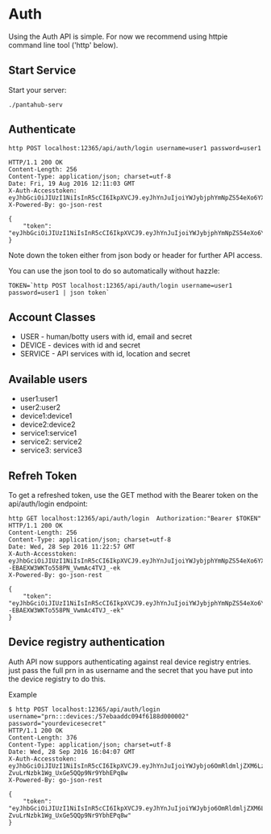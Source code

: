 
# Auth

Using the Auth API is simple. For now we recommend using httpie command line tool
('http' below).

## Start Service

Start your server:
```
./pantahub-serv
```

## Authenticate

```
http POST localhost:12365/api/auth/login username=user1 password=user1

HTTP/1.1 200 OK
Content-Length: 256
Content-Type: application/json; charset=utf-8
Date: Fri, 19 Aug 2016 12:11:03 GMT
X-Auth-Accesstoken: eyJhbGciOiJIUzI1NiIsInR5cCI6IkpXVCJ9.eyJhYnJuIjoiYWJybjphYmNpZS54eXo6YXV0aDovdXNlcjEiLCJleHAiOjE0NzE2MTIyNjMsImlkIjoidXNlcjEiLCJvcmlnX2lhdCI6MTQ3MTYwODY2Mywicm9sZXMiOiJ1c2VyIiwidHlwZSI6IlVTRVIifQ.Fdwmbphn_OA7nBe9jWvWbfCbuiKcBtD0rQqEoZFBIRk
X-Powered-By: go-json-rest

{
    "token": "eyJhbGciOiJIUzI1NiIsInR5cCI6IkpXVCJ9.eyJhYnJuIjoiYWJybjphYmNpZS54eXo6YXV0aDovdXNlcjEiLCJleHAiOjE0NzE2MTIyNjMsImlkIjoidXNlcjEiLCJvcmlnX2lhdCI6MTQ3MTYwODY2Mywicm9sZXMiOiJ1c2VyIiwidHlwZSI6IlVTRVIifQ.Fdwmbphn_OA7nBe9jWvWbfCbuiKcBtD0rQqEoZFBIRk"
}
```

Note down the token either from json body or header for further API access.

You can use the json tool to do so automatically without hazzle:

```
TOKEN=`http POST localhost:12365/api/auth/login username=user1 password=user1 | json token`
```

## Account Classes

 * USER - human/botty users with id, email and secret
 * DEVICE - devices with id and secret
 * SERVICE - API services with id, location and secret

## Available users
 * user1:user1
 * user2:user2
 * device1:device1
 * device2:device2
 * service1:service1
 * service2: service2
 * service3: service3


## Refreh Token

To get a refreshed token, use the GET method with the Bearer token on the api/auth/login endpoint:

```
http GET localhost:12365/api/auth/login  Authorization:"Bearer $TOKEN"    
HTTP/1.1 200 OK
Content-Length: 256
Content-Type: application/json; charset=utf-8
Date: Wed, 28 Sep 2016 11:22:57 GMT
X-Auth-Accesstoken: eyJhbGciOiJIUzI1NiIsInR5cCI6IkpXVCJ9.eyJhYnJuIjoiYWJybjphYmNpZS54eXo6YXV0aDovdXNlcjEiLCJleHAiOjE0NzUwNjUzNzcsImlkIjoidXNlcjEiLCJvcmlnX2lhdCI6MTQ3NTA2MTI5Mywicm9sZXMiOiJ1c2VyIiwidHlwZSI6IlVTRVIifQ.R2Em_nvxzYq--EBAEXW3WKTo558PN_VwmAc4TVJ_-ek
X-Powered-By: go-json-rest

{
    "token": "eyJhbGciOiJIUzI1NiIsInR5cCI6IkpXVCJ9.eyJhYnJuIjoiYWJybjphYmNpZS54eXo6YXV0aDovdXNlcjEiLCJleHAiOjE0NzUwNjUzNzcsImlkIjoidXNlcjEiLCJvcmlnX2lhdCI6MTQ3NTA2MTI5Mywicm9sZXMiOiJ1c2VyIiwidHlwZSI6IlVTRVIifQ.R2Em_nvxzYq--EBAEXW3WKTo558PN_VwmAc4TVJ_-ek"
}
```

## Device registry authentication

Auth API now suppors authenticating against real device registry entries. just pass the full prn in as username
and the secret that you have put into  the device registry to do this.

Example

```
$ http POST localhost:12365/api/auth/login username="prn:::devices:/57ebaaddc094f6188d000002" password="yourdevicesecret"
HTTP/1.1 200 OK
Content-Length: 376
Content-Type: application/json; charset=utf-8
Date: Wed, 28 Sep 2016 16:04:07 GMT
X-Auth-Accesstoken: eyJhbGciOiJIUzI1NiIsInR5cCI6IkpXVCJ9.eyJhYnJuIjoiYWJybjo6OmRldmljZXM6LzU3ZWJhYWRkYzA5NGY2MTg4ZDAwMDAwMiIsImV4cCI6MTQ3NTA4MjI0NywiaWQiOiJhYnJuOjo6ZGV2aWNlczovNTdlYmFhZGRjMDk0ZjYxODhkMDAwMDAyIiwib3JpZ19pYXQiOjE0NzUwNzg2NDcsIm93bmVyIjoiYWJybjphYmNpZS54eXo6YXV0aDovdXNlcjEiLCJyb2xlcyI6ImRldmljZSIsInR5cGUiOiJERVZJQ0UifQ.7_lwQB2mk-ZvuLrNzbk1Wg_UxGe5QQp9Nr9YbhEPq8w
X-Powered-By: go-json-rest

{
    "token": "eyJhbGciOiJIUzI1NiIsInR5cCI6IkpXVCJ9.eyJhYnJuIjoiYWJybjo6OmRldmljZXM6LzU3ZWJhYWRkYzA5NGY2MTg4ZDAwMDAwMiIsImV4cCI6MTQ3NTA4MjI0NywiaWQiOiJhYnJuOjo6ZGV2aWNlczovNTdlYmFhZGRjMDk0ZjYxODhkMDAwMDAyIiwib3JpZ19pYXQiOjE0NzUwNzg2NDcsIm93bmVyIjoiYWJybjphYmNpZS54eXo6YXV0aDovdXNlcjEiLCJyb2xlcyI6ImRldmljZSIsInR5cGUiOiJERVZJQ0UifQ.7_lwQB2mk-ZvuLrNzbk1Wg_UxGe5QQp9Nr9YbhEPq8w"
}
```


